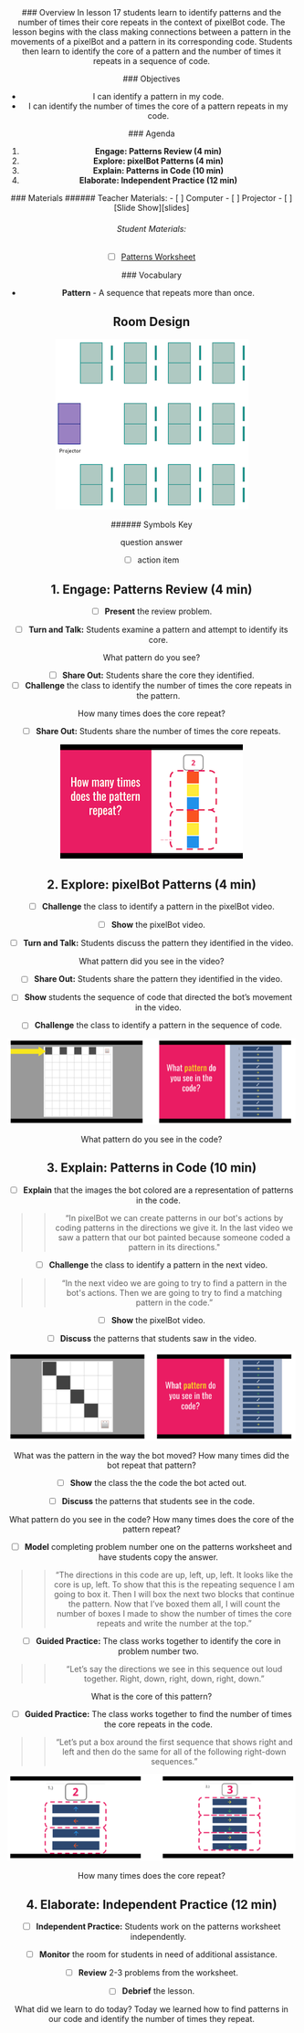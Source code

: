 <header class='header' title='Patterns in Code' subtitle='Lesson 17'/>

<notable>
<iconp src='/icons/activity.png'>### Overview</iconp>
In lesson 17 students learn to identify patterns and the number of times their core repeats in the context of pixelBot code. The lesson begins with the class making connections between a pattern in the movements of a pixelBot and a pattern in its corresponding code. Students then learn to identify the core of a pattern and the number of times it repeats in a sequence of code.

<iconp src='/icons/objectives.png'>### Objectives</iconp>
- I can identify a pattern in my code.
- I can identify the number of times the core of a pattern repeats in my code.


<iconp src='/icons/agenda.png'>### Agenda</iconp>

1. **Engage: Patterns Review (4 min)**
1. **Explore: pixelBot Patterns (4 min)**
1. **Explain: Patterns in Code (10 min)**
1. **Elaborate: Independent Practice (12 min)**

<note>
<iconp src='/icons/materials.png'>### Materials</iconp>
###### Teacher Materials:
- [ ] Computer
- [ ] Projector
- [ ] [Slide Show][slides]

###### Student Materials:
- [ ] [Patterns Worksheet][work]


<iconp src='/icons/vocab.png'>### Vocabulary</iconp>
- **Pattern** - A sequence that repeats more than once.

</note>

<pagebreak/>

## Room Design

![room](/images/layout-rows.png)

<note borderLeft='2px solid green' mt='2em'>
###### Symbols Key

<iconp ml='1.65em' type='question'>question</iconp>
<iconp ml='1.65em' type='answer'>answer</iconp>
- [ ] action item
</note>

<pagebreak/>

## 1. Engage: Patterns Review (4 min)
- [ ] **Present** the review problem.

- [ ] **Turn and Talk:** Students examine a pattern and attempt to identify its core.

<iconp type='question'>What pattern do you see?</iconp>

- [ ] **Share Out:** Students share the core they identified.
- [ ] **Challenge** the class to identify the number of times the core repeats in the pattern.

<iconp type='question'>How many times does the core repeat?</iconp>

- [ ] **Share Out:** Students share the number of times the core repeats.

![engage](./images/engage.png)

## 2. Explore: pixelBot Patterns (4 min)
- [ ] **Challenge** the class to identify a pattern in the pixelBot video.

- [ ] **Show** the pixelBot video.

- [ ] **Turn and Talk:** Students discuss the pattern they identified in the video.

<iconp type='question'>What pattern did you see in the video?</iconp>

- [ ] **Share Out:** Students share the pattern they identified in the video.

- [ ] **Show** students the sequence of code that directed the bot’s movement in the video.
- [ ] **Challenge** the class to identify a pattern in the sequence of code.

![explore](./images/explore.png)

<iconp type='question'>What pattern do you see in the code?</iconp>

## 3. Explain: Patterns in Code (10 min)
- [ ] **Explain** that the images the bot colored are a representation of patterns in the code.
>> “In pixelBot we can create patterns in our bot's actions by coding patterns in the directions we give it. In the last video we saw a pattern that our bot painted because someone coded a pattern in its directions."

- [ ] **Challenge** the class to identify a pattern in the next video.
>> “In the next video we are going to try to find a pattern in the bot's actions. Then we are going to try to find a matching pattern in the code.”

- [ ] **Show** the pixelBot video.

- [ ] **Discuss** the patterns that students saw in the video.

![explain](./images/explain.png)

<iconp type='question'>What was the pattern in the way the bot moved?</iconp>
<iconp type='question'>How many times did the bot repeat that pattern?</iconp>

- [ ] **Show** the class the the code the bot acted out.

- [ ] **Discuss** the patterns that students see in the code.

<iconp type='question'>What pattern do you see in the code?</iconp>
<iconp type='question'>How many times does the core of the pattern repeat?</iconp>

- [ ] **Model** completing problem number one on the patterns worksheet and have students copy the answer.
>> “The directions in this code are up, left, up, left. It looks like the core is up, left. To show that this is the repeating sequence I am going to box it. Then I will box the next two blocks that continue the pattern. Now that I’ve boxed them all, I will count the number of boxes I made to show the number of times the core repeats and write the number at the top.”

- [ ] **Guided Practice:** The class works together to identify the core in problem number two.
>> “Let’s say the directions we see in this sequence out loud together. Right, down, right, down, right, down.”

<iconp type='question'>What is the core of this pattern?</iconp>

- [ ] **Guided Practice:** The class works together to find the number of times the core repeats in the code.
>> “Let’s put a box around the first sequence that shows right and left and then do the same for all of the following right-down sequences.”

![explaining](./images/explain-two.png)

<iconp type='question'>How many times does the core repeat?</iconp>

## 4. Elaborate: Independent Practice (12 min)
- [ ] **Independent Practice:** Students work on the patterns worksheet independently.

- [ ] **Monitor** the room for students in need of additional assistance.

- [ ] **Review** 2-3 problems from the worksheet.

- [ ] **Debrief** the lesson.

<iconp type='question'>What did we learn to do today?</iconp>
<iconp type='answer'>Today we learned how to find patterns in our code and identify the number of times they repeat.</iconp>


</notable>

[slides]:https://docs.google.com/presentation/d/1IF7LIc89084H5o6ADTDlLF7wa-EL0sVVGyAVNJMAKIU/edit#slide=id.g1ef20f4d27_0_37
[work]: https://drive.google.com/file/d/0B48_2vIyABioWTBQbFJ1em15MjQ/view
